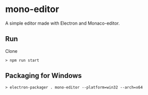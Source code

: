 # mono-editor
A simple editor made with Electron and Monaco-editor.

## Run
Clone
```
> npm run start
```

## Packaging for Windows
```
> electron-packager . mono-editor --platform=win32 --arch=x64
```
